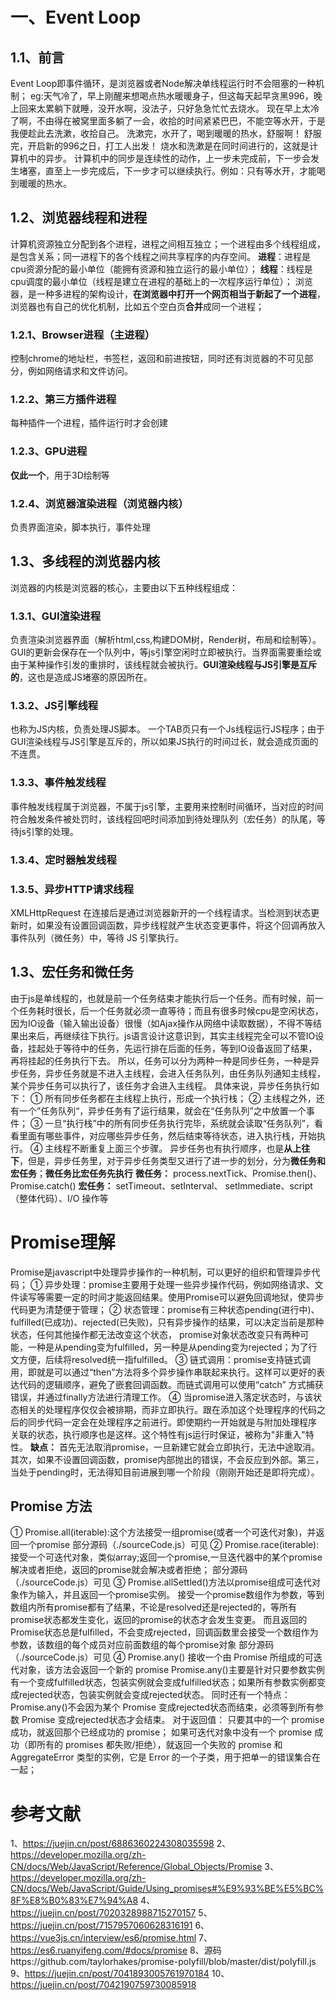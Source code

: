 # 一、Event Loop

## 1.1、前言

Event Loop即事件循环，是浏览器或者Node解决单线程运行时不会阻塞的一种机制；
eg:天气冷了，早上刚醒来想喝点热水暖暖身子，但这每天起早贪黑996，晚上回来太累躺下就睡，没开水啊，没法子，只好急急忙忙去烧水。
现在早上太冷了啊，不由得在被窝里面多躺了一会，收拾的时间紧紧巴巴，不能空等水开，于是我便趁此去洗漱，收拾自己。
洗漱完，水开了，喝到暖暖的热水，舒服啊！
舒服完，开启新的996之日，打工人出发！
烧水和洗漱是在同时间进行的，这就是计算机中的异步。
计算机中的同步是连续性的动作，上一步未完成前，下一步会发生堵塞，直至上一步完成后，下一步才可以继续执行。例如：只有等水开，才能喝到暖暖的热水。

## 1.2、浏览器线程和进程

计算机资源独立分配到各个进程，进程之间相互独立；一个进程由多个线程组成，是包含关系；同一进程下的各个线程之间共享程序的内存空间。
**进程**：进程是cpu资源分配的最小单位（能拥有资源和独立运行的最小单位）；
**线程**：线程是cpu调度的最小单位（线程是建立在进程的基础上的一次程序运行单位）；
浏览器，是一种多进程的架构设计，**在浏览器中打开一个网页相当于新起了一个进程**，浏览器也有自己的优化机制，比如五个空白页**合并**成同一个进程；

### 1.2.1、Browser进程（主进程）

控制chrome的地址栏，书签栏，返回和前进按钮，同时还有浏览器的不可见部分，例如网络请求和文件访问。

### 1.2.2、第三方插件进程

每种插件一个进程，插件运行时才会创建

### 1.2.3、GPU进程

**仅此一个**，用于3D绘制等

### 1.2.4、浏览器渲染进程（浏览器内核）

负责界面渲染，脚本执行，事件处理

## 1.3、多线程的浏览器内核

浏览器的内核是浏览器的核心，主要由以下五种线程组成：

### 1.3.1、GUI渲染进程

负责渲染浏览器界面（解析html,css,构建DOM树，Render树，布局和绘制等）。GUI的更新会保存在一个队列中，等js引擎空闲时立即被执行。当界面需要重绘或由于某种操作引发的重排时，该线程就会被执行。**GUI渲染线程与JS引擎是互斥的**，这也是造成JS堵塞的原因所在。

### 1.3.2、JS引擎线程

也称为JS内核，负责处理JS脚本。
一个TAB页只有一个Js线程运行JS程序；由于GUI渲染线程与JS引擎是互斥的，所以如果JS执行的时间过长，就会造成页面的不连贯。

### 1.3.3、事件触发线程

事件触发线程属于浏览器，不属于js引擎，主要用来控制时间循环，当对应的时间符合触发条件被处罚时，该线程回吧时间添加到待处理队列（宏任务）的队尾，等待js引擎的处理。

### 1.3.4、定时器触发线程

### 1.3.5、异步HTTP请求线程

XMLHttpRequest 在连接后是通过浏览器新开的一个线程请求。当检测到状态更新时，如果没有设置回调函数，异步线程就产生状态变更事件，将这个回调再放入事件队列（微任务）中，等待 JS 引擎执行。

## 1.3、宏任务和微任务

由于js是单线程的，也就是前一个任务结束才能执行后一个任务。而有时候，前一个任务耗时很长，后一个任务就必须一直等待；而且有很多时候cpu是空闲状态，因为IO设备（输入输出设备）很慢（如Ajax操作从网络中读取数据），不得不等结果出来后，再继续往下执行。js语言设计这意识到，其实主线程完全可以不管IO设备，挂起处于等待中的任务，先运行排在后面的任务，等到IO设备返回了结果，再将挂起的任务执行下去。
所以，任务可以分为两种一种是同步任务，一种是异步任务，异步任务就是不进入主线程，会进入任务队列，由任务队列通知主线程，某个异步任务可以执行了，该任务才会进入主线程。
具体来说，异步任务执行如下：
① 所有同步任务都在主线程上执行，形成一个执行栈；
② 主线程之外，还有一个”任务队列“，异步任务有了运行结果，就会在“任务队列”之中放置一个事件；
③ 一旦“执行栈”中的所有同步任务执行完毕，系统就会读取“任务队列”，看看里面有哪些事件，对应哪些异步任务，然后结束等待状态，进入执行栈，开始执行。
④ 主线程不断重复上面三个步骤。
异步任务也有执行顺序，也是**从上往下**，但是，异步任务里，对于异步任务类型又进行了进一步的划分，分为**微任务和宏任务**；**微任务比宏任务先执行**
**微任务：**
process.nextTick、Promise.then()、Promise.catch()
**宏任务：**
setTimeout、setInterval、 setImmediate、script（整体代码）、I/O 操作等

# Promise理解

Promise是javascript中处理异步操作的一种机制，可以更好的组织和管理异步代码；
① 异步处理：promise主要用于处理一些异步操作代码，例如网络请求、文件读写等需要一定的时间才能返回结果。使用Promise可以避免回调地狱，使异步代码更为清楚便于管理；
② 状态管理：promise有三种状态pending(进行中)、fulfilled(已成功)、rejected(已失败)，只有异步操作的结果，可以决定当前是那种状态，任何其他操作都无法改变这个状态，
promise对象状态改变只有两种可能，一种是从pending变为fulfilled，另一种是从pending变为rejected；为了行文方便，后续将resolved统一指fulfilled。
③ 链式调用：promise支持链式调用，即就是可以通过“then”方法将多个异步操作串联起来执行。这样可以更好的表达代码的逻辑顺序，避免了嵌套回调函数。而链式调用可以使用“catch”
方式捕获错误，并通过finally方法进行清理工作。
④ 当promise进入落定状态时，与该状态相关的处理程序仅仅会被排期，而非立即执行。跟在添加这个处理程序的代码之后的同步代码一定会在处理程序之前进行。即使期约一开始就是与附加处理程序
关联的状态，执行顺序也是这样。这个特性有js运行时保证，被称为"非重入"特性。
**缺点：** 首先无法取消promise，一旦新建它就会立即执行，无法中途取消。其次，如果不设置回调函数，promise内部抛出的错误，不会反应到外部。第三，当处于pending时，无法得知目前进展到哪一个阶段（刚刚开始还是即将完成）。

## Promise 方法

① Promise.all(iterable):这个方法接受一组promise(或者一个可迭代对象)，并返回一个promise
部分源码（./sourceCode.js）可见
② Promise.race(iterable):接受一个可迭代对象，类似array;返回一个promise,一旦迭代器中的某个promise解决或者拒绝，返回的promise就会解决或者拒绝；
部分源码（./sourceCode.js）可见
③ Promise.allSettled()方法以promise组成可迭代对象作为输入，并且返回一个promise实例。
接受一个promise数组作为参数，等到数组内所有promise都有了结果，不论是resolved还是rejected的，等所有promise状态都发生变化，返回的promise的状态才会发生变更。
而且返回的Promise状态总是fulfilled，不会变成rejected，回调函数里会接受一个数组作为参数，该数组的每个成员对应前面数组的每个promise对象
部分源码（./sourceCode.js）可见
④ Promise.any() 接收一个由 Promise 所组成的可迭代对象，该方法会返回一个新的 promise
Promise.any()主要是针对只要参数实例有一个变成fulfilled状态，包装实例就会变成fulfilled状态；如果所有参数实例都变成rejected状态，包装实例就会变成rejected状态。
同时还有一个特点：Promise.any()不会因为某个 Promise 变成rejected状态而结束，必须等到所有参数 Promise 变成rejected状态才会结束。
对于返回值：
只要其中的一个 promise 成功，就返回那个已经成功的 promise；
如果可迭代对象中没有一个 promise 成功（即所有的 promises 都失败/拒绝），就返回一个失败的 promise 和 AggregateError 类型的实例，它是 Error 的一个子类，用于把单一的错误集合在一起；

# 参考文献

1、https://juejin.cn/post/6886360224308035598
2、https://developer.mozilla.org/zh-CN/docs/Web/JavaScript/Reference/Global_Objects/Promise
3、https://developer.mozilla.org/zh-CN/docs/Web/JavaScript/Guide/Using_promises#%E9%93%BE%E5%BC%8F%E8%B0%83%E7%94%A8
4、https://juejin.cn/post/7020328988715270157
5、https://juejin.cn/post/7157957060628316191
6、https://vue3js.cn/interview/es6/promise.html
7、https://es6.ruanyifeng.com/#docs/promise
8、源码https://github.com/taylorhakes/promise-polyfill/blob/master/dist/polyfill.js
9、https://juejin.cn/post/7041893005761970184
10、https://juejin.cn/post/7042190759730085918
